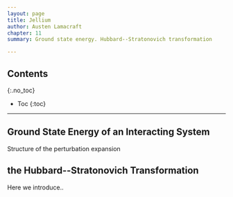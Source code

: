 ```yaml
---
layout: page
title: Jellium
author: Austen Lamacraft
chapter: 11
summary: Ground state energy. Hubbard--Stratonovich transformation

---
```


## Contents
{:.no_toc}

* Toc
{:toc}

---

## Ground State Energy of an Interacting System

Structure of the perturbation expansion

## the Hubbard--Stratonovich Transformation

Here we introduce..
